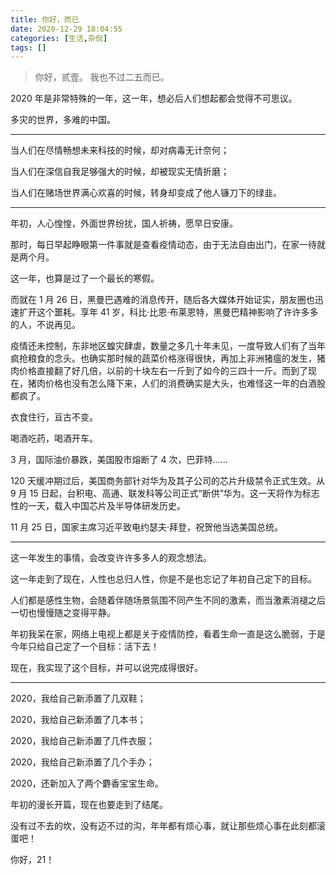 ```yaml
---
title: 你好，而已
date: 2020-12-29 18:04:55
categories: [生活,杂侃]
tags: []
---
```


> 你好，贰壹。  我也不过二五而已。

2020 年是非常特殊的一年，这一年，想必后人们想起都会觉得不可思议。

多灾的世界，多难的中国。

---

当人们在尽情畅想未来科技的时候，却对病毒无计奈何；

当人们在深信自我足够强大的时候，却被现实无情折磨；

当人们在赌场世界满心欢喜的时候，转身却变成了他人镰刀下的绿韭。

---

年初，人心惶惶，外面世界纷扰，国人祈祷，愿早日安康。

那时，每日早起睁眼第一件事就是查看疫情动态，由于无法自由出门，在家一待就是两个月。

这一年，也算是过了一个最长的寒假。

而就在 1 月 26 日，黑曼巴遇难的消息传开，随后各大媒体开始证实，朋友圈也迅速扩开这个噩耗。享年 41 岁，科比·比恩·布莱恩特，黑曼巴精神影响了许许多多的人，不说再见。

疫情还未控制，东非地区蝗灾肆虐，数量之多几十年未见，一度导致人们有了当年疯抢粮食的念头。也确实那时候的蔬菜价格涨得很快，再加上非洲猪瘟的发生，猪肉价格直接翻了好几倍，以前的十块左右一斤到了如今的三四十一斤。而到了现在，猪肉价格也没有怎么降下来，人们的消费确实是大头，也难怪这一年的白酒股都疯了。

衣食住行，亘古不变。

喝酒吃药，喝酒开车。

3 月，国际油价暴跌，美国股市熔断了 4 次，巴菲特......

120 天缓冲期过后，美国商务部针对华为及其子公司的芯片升级禁令正式生效。从 9 月 15 日起，台积电、高通、联发科等公司正式“断供”华为。这一天将作为标志性的一天，载入中国芯片及半导体研发历史。

11 月 25 日，国家主席习近平致电约瑟夫·拜登，祝贺他当选美国总统。

---

这一年发生的事情，会改变许许多多人的观念想法。

这一年走到了现在，人性也总归人性，你是不是也忘记了年初自己定下的目标。

人们都是感性生物，会随着伴随场景氛围不同产生不同的激素，而当激素消褪之后一切也慢慢随之变得平静。

年初我呆在家，网络上电视上都是关于疫情防控，看着生命一直是这么脆弱，于是今年只给自己定了一个目标：活下去！

现在，我实现了这个目标，并可以说完成得很好。

--- 

2020，我给自己新添置了几双鞋；

2020，我给自己新添置了几本书；

2020，我给自己新添置了几件衣服；

2020，我给自己新添置了几个手办；

2020，还新加入了两个麝香宝宝生命。

年初的漫长开篇，现在也要走到了结尾。

没有过不去的坎，没有迈不过的沟，年年都有烦心事，就让那些烦心事在此刻都滚蛋吧！

你好，21！
